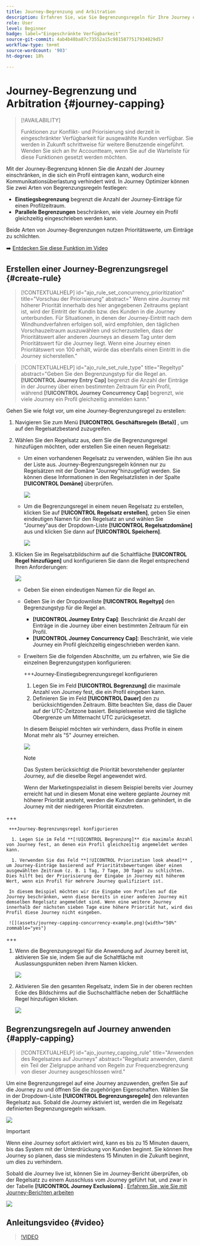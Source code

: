```yaml
---
title: Journey-Begrenzung und Arbitration
description: Erfahren Sie, wie Sie Begrenzungsregeln für Ihre Journey erstellen und Journey-Eintritte vermitteln.
role: User
level: Beginner
badge: label="Eingeschränkte Verfügbarkeit"
source-git-commit: 4ab4b48ba87c73552a15c9815877517934029d57
workflow-type: tm+mt
source-wordcount: '903'
ht-degree: 18%

---
```



# Journey-Begrenzung und Arbitration {#journey-capping}

>[!AVAILABILITY]
>
>Funktionen zur Konflikt- und Priorisierung sind derzeit in eingeschränkter Verfügbarkeit für ausgewählte Kunden verfügbar. Sie werden in Zukunft schrittweise für weitere Benutzende eingeführt. Wenden Sie sich an Ihr Accountteam, wenn Sie auf die Warteliste für diese Funktionen gesetzt werden möchten.

Mit der Journey-Begrenzung können Sie die Anzahl der Journey einschränken, in die sich ein Profil eintragen kann, wodurch eine Kommunikationsüberlastung verhindert wird. In Journey Optimizer können Sie zwei Arten von Begrenzungsregeln festlegen:

* **Einstiegsbegrenzung** begrenzt die Anzahl der Journey-Einträge für einen Profilzeitraum.
* **Parallele Begrenzungen** beschränken, wie viele Journey ein Profil gleichzeitig eingeschrieben werden kann.

Beide Arten von Journey-Begrenzungen nutzen Prioritätswerte, um Einträge zu schlichten.

➡️ [Entdecken Sie diese Funktion im Video](#video)

## Erstellen einer Journey-Begrenzungsregel {#create-rule}

>[!CONTEXTUALHELP]
>id="ajo_rule_set_concurrency_prioritization"
>title="Vorschau der Priorisierung"
>abstract=" Wenn eine Journey mit höherer Priorität innerhalb des hier angegebenen Zeitraums geplant ist, wird der Eintritt der Kundin bzw. des Kunden in die Journey unterbunden. Für Situationen, in denen der Journey-Eintritt nach dem Windhundverfahren erfolgen soll, wird empfohlen, den täglichen Vorschauzeitraum auszuwählen und sicherzustellen, dass der Prioritätswert aller anderen Journeys an diesem Tag unter dem Prioritätswert für die Journey liegt. Wenn eine Journey einen Prioritätswert von 100 erhält, würde das ebenfalls einen Eintritt in die Journey sicherstellen."

>[!CONTEXTUALHELP]
>id="ajo_rule_set_rule_type"
>title="Regeltyp"
>abstract="Geben Sie den Begrenzungstyp für die Regel an. **[!UICONTROL Journey Entry Cap]** begrenzt die Anzahl der Einträge in der Journey über einen bestimmten Zeitraum für ein Profil, während **[!UICONTROL Journey Concurrency Cap]** begrenzt, wie viele Journey ein Profil gleichzeitig anmelden kann."

Gehen Sie wie folgt vor, um eine Journey-Begrenzungsregel zu erstellen:

1. Navigieren Sie zum Menü **[!UICONTROL Geschäftsregeln (Beta)]** , um auf den Regelsatzbestand zuzugreifen.

1. Wählen Sie den Regelsatz aus, dem Sie die Begrenzungsregel hinzufügen möchten, oder erstellen Sie einen neuen Regelsatz:

   * Um einen vorhandenen Regelsatz zu verwenden, wählen Sie ihn aus der Liste aus. Journey-Begrenzungsregeln können nur zu Regelsätzen mit der Domäne &quot;Journey&quot;hinzugefügt werden. Sie können diese Informationen in den Regelsatzlisten in der Spalte **[!UICONTROL Domäne]** überprüfen.

     ![](assets/journey-capping-list.png)

   * Um die Begrenzungsregel in einem neuen Regelsatz zu erstellen, klicken Sie auf **[!UICONTROL Regelsatz erstellen]**, geben Sie einen eindeutigen Namen für den Regelsatz an und wählen Sie &quot;Journey&quot;aus der Dropdown-Liste **[!UICONTROL Regelsatzdomäne]** aus und klicken Sie dann auf **[!UICONTROL Speichern]**.

     ![](assets/journey-capping-rule-set.png)

1. Klicken Sie im Regelsatzbildschirm auf die Schaltfläche **[!UICONTROL Regel hinzufügen]** und konfigurieren Sie dann die Regel entsprechend Ihren Anforderungen:

   ![](assets/journey-capping-concurrency.png)

   * Geben Sie einen eindeutigen Namen für die Regel an.

   * Geben Sie in der Dropdownliste **[!UICONTROL Regeltyp]** den Begrenzungstyp für die Regel an.

      * **[!UICONTROL Journey Entry Cap]**: Beschränkt die Anzahl der Einträge in die Journey über einen bestimmten Zeitraum für ein Profil.
      * **[!UICONTROL Journey Concurrency Cap]**: Beschränkt, wie viele Journey ein Profil gleichzeitig eingeschrieben werden kann.

   * Erweitern Sie die folgenden Abschnitte, um zu erfahren, wie Sie die einzelnen Begrenzungstypen konfigurieren:

     +++Journey-Einstiegsbegrenzungsregel konfigurieren

      1. Legen Sie im Feld **[!UICONTROL Begrenzung]** die maximale Anzahl von Journey fest, die ein Profil eingeben kann.
      1. Definieren Sie im Feld **[!UICONTROL Dauer]** den zu berücksichtigenden Zeitraum. Bitte beachten Sie, dass die Dauer auf der UTC-Zeitzone basiert. Beispielsweise wird die tägliche Obergrenze um Mitternacht UTC zurückgesetzt.

     In diesem Beispiel möchten wir verhindern, dass Profile in einem Monat mehr als &quot;5&quot; Journey erreichen.

     ![](assets/journey-capping-entry-example.png)

     >[!NOTE]
     >
     >Das System berücksichtigt die Priorität bevorstehender geplanter Journey, auf die dieselbe Regel angewendet wird.
     >
     >Wenn der Marketingspezialist in diesem Beispiel bereits vier Journey erreicht hat und in diesem Monat eine weitere geplante Journey mit höherer Priorität ansteht, werden die Kunden daran gehindert, in die Journey mit der niedrigeren Priorität einzutreten.

+++

     +++Journey-Begrenzungsregel konfigurieren

      1. Legen Sie im Feld **[!UICONTROL Begrenzung]** die maximale Anzahl von Journey fest, an denen ein Profil gleichzeitig angemeldet werden kann.

      1. Verwenden Sie das Feld **[!UICONTROL Priorization look ahead]** , um Journey-Einträge basierend auf Prioritätsbewertungen über einen ausgewählten Zeitraum (z. B. 1 Tag, 7 Tage, 30 Tage) zu schlichten. Dies hilft bei der Priorisierung der Eingabe in Journey mit höherem Wert, wenn ein Profil für mehrere Journey qualifiziert ist.

     In diesem Beispiel möchten wir die Eingabe von Profilen auf die Journey beschränken, wenn diese bereits in einer anderen Journey mit demselben Regelsatz angemeldet sind. Wenn eine weitere Journey innerhalb der nächsten sieben Tage eine höhere Priorität hat, wird das Profil diese Journey nicht eingeben.

     ![](assets/journey-capping-concurrency-example.png){width="50%" zommable="yes"}

+++

1. Wenn die Begrenzungsregel für die Anwendung auf Journey bereit ist, aktivieren Sie sie, indem Sie auf die Schaltfläche mit Auslassungspunkten neben ihrem Namen klicken.

   ![](assets/journey-capping-activate-rule.png)

1. Aktivieren Sie den gesamten Regelsatz, indem Sie in der oberen rechten Ecke des Bildschirms auf die Suchschaltfläche neben der Schaltfläche Regel hinzufügen klicken.

   ![](assets/journey-capping-activate-rule-set.png)

## Begrenzungsregeln auf Journey anwenden {#apply-capping}

>[!CONTEXTUALHELP]
>id="ajo_journey_capping_rule"
>title="Anwenden des Regelsatzes auf Journeys"
>abstract="Regelsatz anwenden, damit ein Teil der Zielgruppe anhand von Regeln zur Frequenzbegrenzung von dieser Journey ausgeschlossen wird."

Um eine Begrenzungsregel auf eine Journey anzuwenden, greifen Sie auf die Journey zu und öffnen Sie die zugehörigen Eigenschaften. Wählen Sie in der Dropdown-Liste **[!UICONTROL Begrenzungsregeln]** den relevanten Regelsatz aus. Sobald die Journey aktiviert ist, werden die im Regelsatz definierten Begrenzungsregeln wirksam.

![](assets/journey-capping-apply.png)

>[!IMPORTANT]
>
>Wenn eine Journey sofort aktiviert wird, kann es bis zu 15 Minuten dauern, bis das System mit der Unterdrückung von Kunden beginnt. Sie können Ihre Journey so planen, dass sie mindestens 15 Minuten in die Zukunft beginnt, um dies zu verhindern.

Sobald die Journey live ist, können Sie im Journey-Bericht überprüfen, ob der Regelsatz zu einem Ausschluss vom Journey geführt hat, und zwar in der Tabelle **[!UICONTROL Journey Exclusions]** . [Erfahren Sie, wie Sie mit Journey-Berichten arbeiten](../reports/journey-global-report-cja.md)

![](assets/journey-report.png)

## Anleitungsvideo {#video}

>[!VIDEO](https://video.tv.adobe.com/v/3435530?quality=12)
